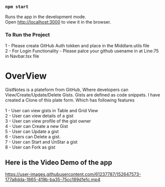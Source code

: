 ### `npm start`

Runs the app in the development mode.\
Open [http://localhost:3000](http://localhost:3000) to view it in the browser.

### To Run the Project
1 - Please create GitHub Auth tokken and place in the Middlare.utils file<br />
2 - For Login Functionality - Please palce your github usename in at Line:75 in Navbar.tsx file

# OverView
GistNotes is a plateform from GitHub, Where developers can View/Create/Update/Delete Gists. Gists are defined as code snippets. I have created a Clone of this plate form. Which has following features<br /><br />
1 - User can view gists in Table and Grid View<br />
2 - User can view details of a gist<br />
3 - User can view profile of the gist owner<br />
4 - User can Create a new Gist<br />
5 - User can Update a gist<br />
6 - Users can Delete a gist.<br />
7 - User can Start and UnStar a gist<br />
8 - User can Fork as gist<br />

## Here is the Video Demo of the app


https://user-images.githubusercontent.com/61237787/152647573-177a8dda-1865-419b-ba35-75cc189d1e1c.mp4

